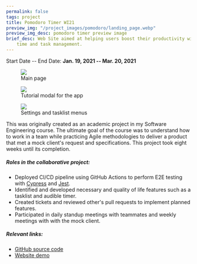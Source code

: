 ```yaml
---
permalink: false
tags: project
title: Pomodoro Timer WI21
preview_img: "/project_images/pomodoro/landing_page.webp"
preview_img_desc: pomodoro timer preview image
brief_desc: Web Site aimed at helping users boost their productivity with better
    time and task management.
---
```

Start Date -- End Date: **Jan. 19, 2021 -- Mar. 20, 2021**

<section class="project-images">
  <figure>
    <img src="{{ '/project_images/pomodoro/landing_page.webp' | url }}" />
    <figcaption>Main page</figcaption>
  </figure>
  <figure>
    <img src="{{ '/project_images/pomodoro/onboarding.webp' | url }}" />
    <figcaption>Tutorial modal for the app</figcaption>
  </figure>
  <figure>
    <img src="{{ '/project_images/pomodoro/settings+tasklist.webp' | url }}" />
    <figcaption>Settings and tasklist menus</figcaption>
  </figure>
</section>

This was originally created as an academic project in my Software Engineering
course. The ultimate goal of the course was to understand how to work in a team
while practicing Agile methodologies to deliver a product that met a mock
client's request and specifications. This project took eight weeks until its
completion.

##### Roles in the collaborative project:
* Deployed CI/CD pipeline using GitHub Actions to perform E2E testing with
    [Cypress](https://www.cypress.io) and [Jest](https://jestjs.io).
* Identified and developed necessary and quality of life features such as a
    tasklist and audible timer.
* Created tickets and reviewed other's pull requests to implement planned
    features.
* Participated in daily standup meetings with teammates and weekly meetings with
    with the mock client.

##### Relevant links:
* [GitHub source code](https://github.com/malcolmmcswain/cse110-w21-group5)
* [Website demo](https://malcolmmcswain.github.io/cse110-w21-group5/)